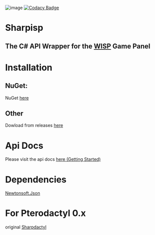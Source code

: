 ![image](https://cdn.discordapp.com/attachments/515033167850373122/610725914271285250/pterodactyl_logo_transparent.png)
[![Codacy Badge](https://app.codacy.com/project/badge/Grade/d8785570414d40bbab5dc4670a04d930)](https://www.codacy.com/gh/krenny/Sharpisp/dashboard?utm_source=github.com&amp;utm_medium=referral&amp;utm_content=krenny/Sharpisp&amp;utm_campaign=Badge_Grade)
# Sharpisp
## The C# API Wrapper for the [WISP](https://wisp.gg) Game Panel

# Installation
## NuGet:
NuGet [here](https://www.nuget.org/packages/Sharpisp/1.0.0)
## Other
Dowload from releases [here](https://github.com/KadePcGames/Sharpdactyl/releases/latest)

# Api Docs
Please visit the api docs [here (Getting Started)](https://github.com/KadePcGames/Sharpdactyl/blob/master/API%20Docs/Getting%20started.md)

# Dependencies
[Newtonsoft.Json](https://github.com/JamesNK/Newtonsoft.Json)

# For Pterodactyl 0.x
original [Sharpdactyl](https://github.com/KadeDev/Sharpdactyl)
